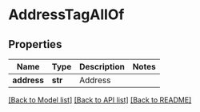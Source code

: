 # AddressTagAllOf


## Properties
Name | Type | Description | Notes
------------ | ------------- | ------------- | -------------
**address** | **str** | Address | 

[[Back to Model list]](../README.md#documentation-for-models) [[Back to API list]](../README.md#documentation-for-api-endpoints) [[Back to README]](../README.md)


